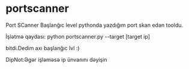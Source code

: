 # portscanner
Port SCanner 
Başlanğıc level pythonda yazdığım port skan edən tooldu. 

İşlətmə qaydası: python portscanner.py --target [target ip] 

bitdi.Dedim axı başlanğıc lvl :)

DipNot:Əgər işləməsə ip ünvanını dəyişin

